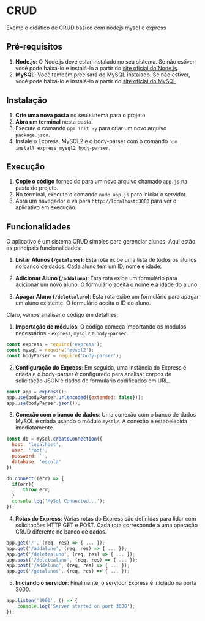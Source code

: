 # CRUD
Exemplo didático de CRUD básico com nodejs mysql e express

## Pré-requisitos
1. **Node.js**: O Node.js deve estar instalado no seu sistema. Se não estiver, você pode baixá-lo e instalá-lo a partir do [site oficial do Node.js](https://nodejs.org/).
2. **MySQL**: Você também precisará do MySQL instalado. Se não estiver, você pode baixá-lo e instalá-lo a partir do [site oficial do MySQL](https://www.mysql.com/).

## Instalação
1. **Crie uma nova pasta** no seu sistema para o projeto.
2. **Abra um terminal** nesta pasta.
3. Execute o comando `npm init -y` para criar um novo arquivo `package.json`.
4. Instale o Express, MySQL2 e o body-parser com o comando `npm install express mysql2 body-parser`.

## Execução
1. **Copie o código** fornecido para um novo arquivo chamado `app.js` na pasta do projeto.
2. No terminal, execute o comando `node app.js` para iniciar o servidor.
3. Abra um navegador e vá para `http://localhost:3000` para ver o aplicativo em execução.

## Funcionalidades
O aplicativo é um sistema CRUD simples para gerenciar alunos. Aqui estão as principais funcionalidades:

1. **Listar Alunos (`/getalunos`)**: Esta rota exibe uma lista de todos os alunos no banco de dados. Cada aluno tem um ID, nome e idade.

2. **Adicionar Aluno (`/addaluno`)**: Esta rota exibe um formulário para adicionar um novo aluno. O formulário aceita o nome e a idade do aluno.

3. **Apagar Aluno (`/deletealuno`)**: Esta rota exibe um formulário para apagar um aluno existente. O formulário aceita o ID do aluno.

Claro, vamos analisar o código em detalhes:

1. **Importação de módulos**: O código começa importando os módulos necessários - `express`, `mysql2` e `body-parser`.

```javascript
const express = require('express');
const mysql = require('mysql2');
const bodyParser = require('body-parser');
```

2. **Configuração do Express**: Em seguida, uma instância do Express é criada e o body-parser é configurado para analisar corpos de solicitação JSON e dados de formulário codificados em URL.

```javascript
const app = express();
app.use(bodyParser.urlencoded({extended: false}));
app.use(bodyParser.json());
```

3. **Conexão com o banco de dados**: Uma conexão com o banco de dados MySQL é criada usando o módulo `mysql2`. A conexão é estabelecida imediatamente.

```javascript
const db = mysql.createConnection({
  host: 'localhost',
  user: 'root',
  password: '',
  database: 'escola'
});

db.connect((err) => {
  if(err){
      throw err;
  }
  console.log('MySql Connected...');
});
```

4. **Rotas do Express**: Várias rotas do Express são definidas para lidar com solicitações HTTP GET e POST. Cada rota corresponde a uma operação CRUD diferente no banco de dados.

```javascript
app.get('/', (req, res) => { ... });
app.get('/addaluno', (req, res) => { ... });
app.get('/deletealuno', (req, res) => { ... });
app.post('/deletealuno', (req, res) => { ... });
app.post('/addaluno', (req, res) => { ... });
app.get('/getalunos', (req, res) => { ... });
```

5. **Iniciando o servidor**: Finalmente, o servidor Express é iniciado na porta 3000.

```javascript
app.listen('3000', () => {
    console.log('Server started on port 3000');
});
```

